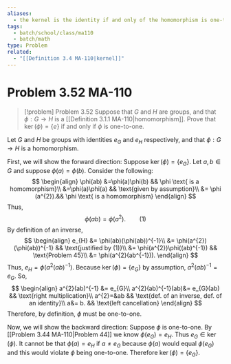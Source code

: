 ```yaml
---
aliases:
  - the kernel is the identity if and only of the homomorphism is one-to-one
tags:
  - batch/school/class/ma110
  - batch/math
type: Problem
related:
  - "[[Definition 3.4 MA-110|kernel]]"
---
```

# Problem 3.52 MA-110

> [!problem] Problem 3.52
> Suppose that $G$ and $H$ are groups, and that $\phi:G \longrightarrow H$ is a [[Definition 3.1.1 MA-110|homomorphism]]. Prove that $\ker(\phi)=\{ e \}$ if and only if $\phi$ is one-to-one.

Let $G$ and $H$ be groups with identities $e_{G}$ and $e_{H}$ respectively, and that $\phi:G\longrightarrow H$ is a homomorphism.

First, we will show the forward direction: Suppose $\ker(\phi)=\{ e_{G} \}$.
Let $a,b \in G$ and suppose $\phi(a)=\phi(b)$. Consider the following:
$$
\begin{align}
\phi(ab) &=\phi(a)\phi(b) && \phi \text{ is a homomorphism}\\
&=\phi(a)\phi(a) && \text{given by assumption}\\
&= \phi (a^{2}).&& \phi \text{ is a homomorphism}
\end{align}
$$
Thus, 
$$
\phi(ab) =\phi(a^{2}). \qquad(1)
$$
By definition of an inverse,
$$
\begin{align}
e_{H} &= \phi(ab)(\phi(ab))^{-1}\\
&= \phi(a^{2})(\phi(ab))^{-1} && \text{justified by (1)}\\
&= \phi(a^{2})\phi((ab)^{-1}) && \text{Problem 45}\\
&= \phi(a^{2}(ab^{-1})).
\end{align}
$$
Thus, $e_{H}=\phi(a^{2}(ab)^{-1})$. Because $\ker(\phi)=\{ e_{G} \}$ by assumption, $a^{2}(ab)^{-1}=e_{G}$. So,
$$
\begin{align}
a^{2}(ab)^{-1} &= e_{G}\\
a^{2}(ab)^{-1}(ab)&= e_{G}(ab) && \text{right multiplication}\\
a^{2}=&ab && \text{def. of an inverse, def. of an identity}\\
a&= b. && \text{left cancellation}
\end{align}
$$
Therefore, by definition, $\phi$ must be one-to-one.

Now, we will show the backward direction: Suppose $\phi$ is one-to-one.
By [[Problem 3.44 MA-110|Problem 44]] we know $\phi(e_{G})=e_{H}$. Thus $e_{G} \in \ker(\phi)$. It cannot be that $\phi(a)=e_{H}$ if $a\neq e_{G}$ because $\phi(a)$ would equal $\phi(e_{G})$ and this would violate $\phi$ being one-to-one. Therefore $\ker(\phi)=\{ e_{G} \}$.
